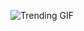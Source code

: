 ![Trending GIF](https://media4.giphy.com/media/v1.Y2lkPThiYjIxNzcyb2Z4ZmozMnZpN29uY3M5azZ5c3VzeHdiNWtmOWloNnZuZnZrZGJqeCZlcD12MV9naWZzX3NlYXJjaCZjdD1n/bGgsc5mWoryfgKBx1u/giphy.gif)
